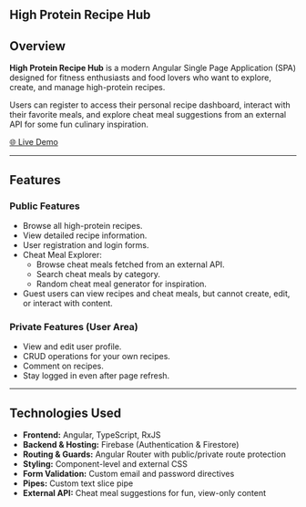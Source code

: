 ## High Protein Recipe Hub

## Overview
**High Protein Recipe Hub** is a modern Angular Single Page Application (SPA) designed for fitness enthusiasts and food lovers who want to explore, create, and manage high-protein recipes.  

Users can register to access their personal recipe dashboard, interact with their favorite meals, and explore cheat meal suggestions from an external API for some fun culinary inspiration.  

[🌐 Live Demo](https://project-angular-48822.web.app/)

---

## Features

### Public Features
- Browse all high-protein recipes.
- View detailed recipe information.
- User registration and login forms.
- Cheat Meal Explorer:
  - Browse cheat meals fetched from an external API.
  - Search cheat meals by category.
  - Random cheat meal generator for inspiration.
- Guest users can view recipes and cheat meals, but cannot create, edit, or interact with content.

### Private Features (User Area)
- View and edit user profile.
- CRUD operations for your own recipes.
- Comment on recipes.
- Stay logged in even after page refresh.

---

## Technologies Used
- **Frontend:** Angular, TypeScript, RxJS
- **Backend & Hosting:** Firebase (Authentication & Firestore)
- **Routing & Guards:** Angular Router with public/private route protection
- **Styling:** Component-level and external CSS
- **Form Validation:** Custom email and password directives
- **Pipes:** Custom text slice pipe
- **External API:** Cheat meal suggestions for fun, view-only content


